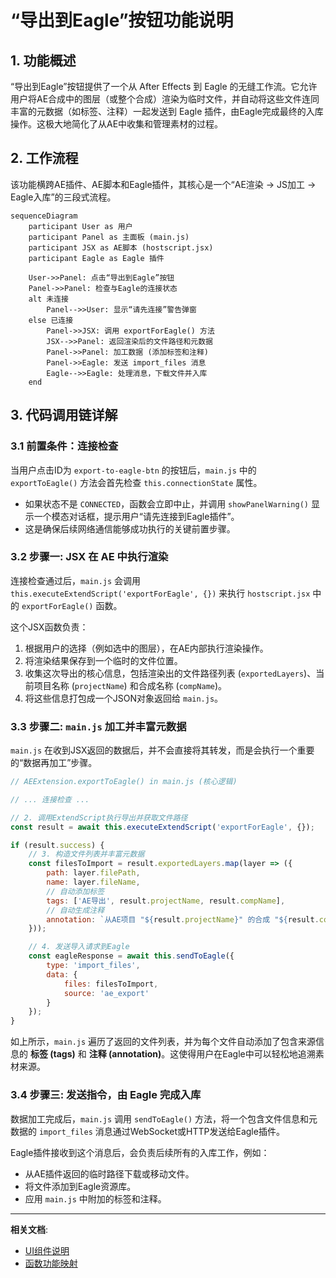 # “导出到Eagle”按钮功能说明

## 1. 功能概述

“导出到Eagle”按钮提供了一个从 After Effects 到 Eagle 的无缝工作流。它允许用户将AE合成中的图层（或整个合成）渲染为临时文件，并自动将这些文件连同丰富的元数据（如标签、注释）一起发送到 Eagle 插件，由Eagle完成最终的入库操作。这极大地简化了从AE中收集和管理素材的过程。

## 2. 工作流程

该功能横跨AE插件、AE脚本和Eagle插件，其核心是一个“AE渲染 -> JS加工 -> Eagle入库”的三段式流程。

```mermaid
sequenceDiagram
    participant User as 用户
    participant Panel as 主面板 (main.js)
    participant JSX as AE脚本 (hostscript.jsx)
    participant Eagle as Eagle 插件

    User->>Panel: 点击“导出到Eagle”按钮
    Panel->>Panel: 检查与Eagle的连接状态
    alt 未连接
        Panel-->>User: 显示“请先连接”警告弹窗
    else 已连接
        Panel->>JSX: 调用 exportForEagle() 方法
        JSX-->>Panel: 返回渲染后的文件路径和元数据
        Panel->>Panel: 加工数据 (添加标签和注释)
        Panel->>Eagle: 发送 import_files 消息
        Eagle-->>Eagle: 处理消息，下载文件并入库
    end
```

## 3. 代码调用链详解

### 3.1 前置条件：连接检查

当用户点击ID为 `export-to-eagle-btn` 的按钮后，`main.js` 中的 `exportToEagle()` 方法会首先检查 `this.connectionState` 属性。

- 如果状态不是 `CONNECTED`，函数会立即中止，并调用 `showPanelWarning()` 显示一个模态对话框，提示用户“请先连接到Eagle插件”。
- 这是确保后续网络通信能够成功执行的关键前置步骤。

### 3.2 步骤一: JSX 在 AE 中执行渲染

连接检查通过后，`main.js` 会调用 `this.executeExtendScript('exportForEagle', {})` 来执行 `hostscript.jsx` 中的 `exportForEagle()` 函数。

这个JSX函数负责：
1.  根据用户的选择（例如选中的图层），在AE内部执行渲染操作。
2.  将渲染结果保存到一个临时的文件位置。
3.  收集这次导出的核心信息，包括渲染出的文件路径列表 (`exportedLayers`)、当前项目名称 (`projectName`) 和合成名称 (`compName`)。
4.  将这些信息打包成一个JSON对象返回给 `main.js`。

### 3.3 步骤二: `main.js` 加工并丰富元数据

`main.js` 在收到JSX返回的数据后，并不会直接将其转发，而是会执行一个重要的“数据再加工”步骤。

```javascript
// AEExtension.exportToEagle() in main.js (核心逻辑)

// ... 连接检查 ...

// 2. 调用ExtendScript执行导出并获取文件路径
const result = await this.executeExtendScript('exportForEagle', {});

if (result.success) {
    // 3. 构造文件列表并丰富元数据
    const filesToImport = result.exportedLayers.map(layer => ({
        path: layer.filePath,
        name: layer.fileName,
        // 自动添加标签
        tags: ['AE导出', result.projectName, result.compName],
        // 自动生成注释
        annotation: `从AE项目 "${result.projectName}" 的合成 "${result.compName}" 中导出。`
    }));

    // 4. 发送导入请求到Eagle
    const eagleResponse = await this.sendToEagle({
        type: 'import_files',
        data: {
            files: filesToImport,
            source: 'ae_export'
        }
    });
}
```

如上所示，`main.js` 遍历了返回的文件列表，并为每个文件自动添加了包含来源信息的 **标签 (tags)** 和 **注释 (annotation)**。这使得用户在Eagle中可以轻松地追溯素材来源。

### 3.4 步骤三: 发送指令，由 Eagle 完成入库

数据加工完成后，`main.js` 调用 `sendToEagle()` 方法，将一个包含文件信息和元数据的 `import_files` 消息通过WebSocket或HTTP发送给Eagle插件。

Eagle插件接收到这个消息后，会负责后续所有的入库工作，例如：
- 从AE插件返回的临时路径下载或移动文件。
- 将文件添加到Eagle资源库。
- 应用 `main.js` 中附加的标签和注释。

---

**相关文档**:
- [UI组件说明](../api/ui-components.md)
- [函数功能映射](../api/function-mapping.md)